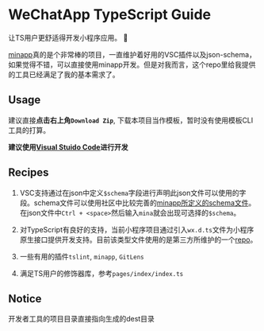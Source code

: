 # WeChatApp TypeScript Guide

让TS用户更舒适得开发小程序应用。 🤗

[minapp](https://github.com/qiu8310/minapp)真的是个非常棒的项目，一直维护着好用的VSC插件以及json-schema，如果觉得不错，可以直接使用minapp开发。但是对我而言，这个repo里给我提供的工具已经满足了我的基本需求了。

## Usage

建议直接**点击右上角`Download Zip`**, 下载本项目当作模板，暂时没有使用模板CLI工具的打算。

**建议使用[Visual Stuido Code](https://code.visualstudio.com/)进行开发**

## Recipes

1. VSC支持通过在json中定义`$schema`字段进行声明此json文件可以使用的字段。schema文件可以使用社区中比较完善的[minapp所定义的schema文件](https://github.com/qiu8310/minapp/tree/master/schema)。在json文件中`Ctrl + <space>`然后输入`mina`就会出现可选择的`$schema`。

2. 对TypeScript有良好的支持，当前小程序项目通过引入`wx.d.ts`文件为小程序原生接口提供开发支持。目前该类型文件使用的是第三方所维护的一个[repo](https://github.com/Adherentman/Typescript-wxApi.d.ts)。

3. 一些有用的插件`tslint`, `minapp`, `GitLens`

4. 满足TS用户的修饰器库，参考`pages/index/index.ts`

## Notice

开发者工具的项目目录直接指向生成的dest目录
